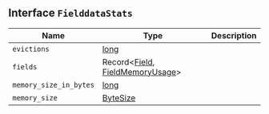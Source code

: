 ## Interface `FielddataStats`

| Name | Type | Description |
| - | - | - |
| `evictions` | [long](./long.md) | &nbsp; |
| `fields` | Record<[Field](./Field.md), [FieldMemoryUsage](./FieldMemoryUsage.md)> | &nbsp; |
| `memory_size_in_bytes` | [long](./long.md) | &nbsp; |
| `memory_size` | [ByteSize](./ByteSize.md) | &nbsp; |
